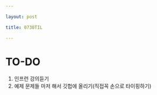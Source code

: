 ```yaml
---

layout: post

title: 0730TIL

---
```



# TO-DO
1.  인프런 강의듣기
2. 예제 문제들 마저 해서 깃헙에 올리기(직접꼭 손으로 타이핑하기)
